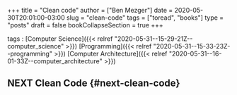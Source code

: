 +++
title = "Clean code"
author = ["Ben Mezger"]
date = 2020-05-30T20:01:00-03:00
slug = "clean-code"
tags = ["toread", "books"]
type = "posts"
draft = false
bookCollapseSection = true
+++

tags
: [Computer Science]({{< relref "2020-05-31--15-29-21Z--computer_science" >}}) [Programming]({{< relref "2020-05-31--15-33-23Z--programming" >}}) [Computer Architecture]({{< relref "2020-05-31--16-01-33Z--computer_architecture" >}})


## NEXT Clean Code {#next-clean-code}